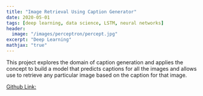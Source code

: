 ```yaml
---
title: "Image Retrieval Using Caption Generator"
date: 2020-05-01
tags: [deep learning, data science, LSTM, neural networks]
header:
  image: "/images/perceptron/percept.jpg"
excerpt: "Deep Learning"
mathjax: "true"
---
```


This project explores the domain of caption generation and applies the concept to build a model that predicts captions for all the images and allows use to retrieve any particular image based on the caption for that image.

[Github Link:](https://github.com/prathameshmahankal/Image-Retrieval-Using-Caption-Generator)
